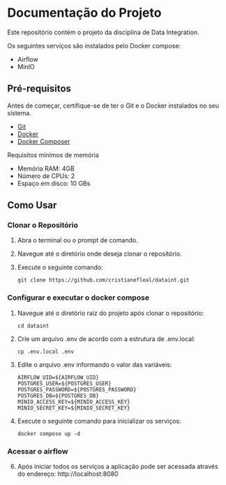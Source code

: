 # Documentação do Projeto

Este repositório contém o projeto da disciplina de Data Integration.

Os seguintes serviços são instalados pelo Docker compose:

- Airflow
- MinIO

## Pré-requisitos

Antes de começar, certifique-se de ter o Git e o Docker instalados no seu sistema.

- [Git](https://git-scm.com/book/en/v2/Getting-Started-Installing-Git)
- [Docker](https://docs.docker.com/engine/install/)
- [Docker Composer](https://docs.docker.com/compose/install/)

Requisitos mínimos de memória

- Memória RAM: 4GB
- Número de CPUs: 2
- Espaço em disco: 10 GBs


## Como Usar

### Clonar o Repositório

1. Abra o terminal ou o prompt de comando.

2. Navegue até o diretório onde deseja clonar o repositório.

3. Execute o seguinte comando:

    ```
    git clone https://github.com/cristianefleal/dataint.git
    ```

### Configurar e executar o docker compose

1. Navegue até o diretório raiz do projeto após clonar o repositório:

    ```
    cd dataint
    ```
2. Crie um arquivo .env de acordo com a estrutura de .env.local:

    ```
    cp .env.local .env
    ```
3. Edite o arquivo .env informando o valor das variáveis:

    ```
    AIRFLOW_UID=${AIRFLOW_UID}
    POSTGRES_USER=${POSTGRES_USER}
    POSTGRES_PASSWORD=${POSTGRES_PASSWORD}
    POSTGRES_DB=${POSTGRES_DB}
    MINIO_ACCESS_KEY=${MINIO_ACCESS_KEY}
    MINIO_SECRET_KEY=${MINIO_SECRET_KEY}

    ```

4. Execute o seguinte comando para inicializar os serviços:

    ```
    docker compose up -d
    ```

### Acessar o airflow

6. Após iniciar todos os serviços a aplicação pode ser acessada através do endereço: http://localhost:8080
